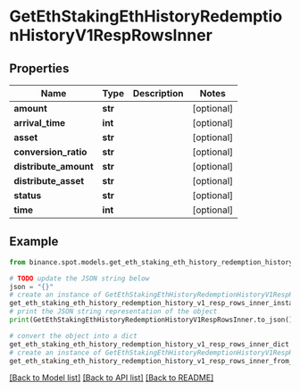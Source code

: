# GetEthStakingEthHistoryRedemptionHistoryV1RespRowsInner


## Properties

Name | Type | Description | Notes
------------ | ------------- | ------------- | -------------
**amount** | **str** |  | [optional] 
**arrival_time** | **int** |  | [optional] 
**asset** | **str** |  | [optional] 
**conversion_ratio** | **str** |  | [optional] 
**distribute_amount** | **str** |  | [optional] 
**distribute_asset** | **str** |  | [optional] 
**status** | **str** |  | [optional] 
**time** | **int** |  | [optional] 

## Example

```python
from binance.spot.models.get_eth_staking_eth_history_redemption_history_v1_resp_rows_inner import GetEthStakingEthHistoryRedemptionHistoryV1RespRowsInner

# TODO update the JSON string below
json = "{}"
# create an instance of GetEthStakingEthHistoryRedemptionHistoryV1RespRowsInner from a JSON string
get_eth_staking_eth_history_redemption_history_v1_resp_rows_inner_instance = GetEthStakingEthHistoryRedemptionHistoryV1RespRowsInner.from_json(json)
# print the JSON string representation of the object
print(GetEthStakingEthHistoryRedemptionHistoryV1RespRowsInner.to_json())

# convert the object into a dict
get_eth_staking_eth_history_redemption_history_v1_resp_rows_inner_dict = get_eth_staking_eth_history_redemption_history_v1_resp_rows_inner_instance.to_dict()
# create an instance of GetEthStakingEthHistoryRedemptionHistoryV1RespRowsInner from a dict
get_eth_staking_eth_history_redemption_history_v1_resp_rows_inner_from_dict = GetEthStakingEthHistoryRedemptionHistoryV1RespRowsInner.from_dict(get_eth_staking_eth_history_redemption_history_v1_resp_rows_inner_dict)
```
[[Back to Model list]](../README.md#documentation-for-models) [[Back to API list]](../README.md#documentation-for-api-endpoints) [[Back to README]](../README.md)


